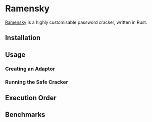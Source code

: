 # Ramensky

[Ramensky](https://en.wikipedia.org/wiki/Johnny_Ramensky) is a highly customisable password cracker, written in Rust.

## Installation

## Usage

### Creating an Adaptor

### Running the Safe Cracker

## Execution Order

## Benchmarks
